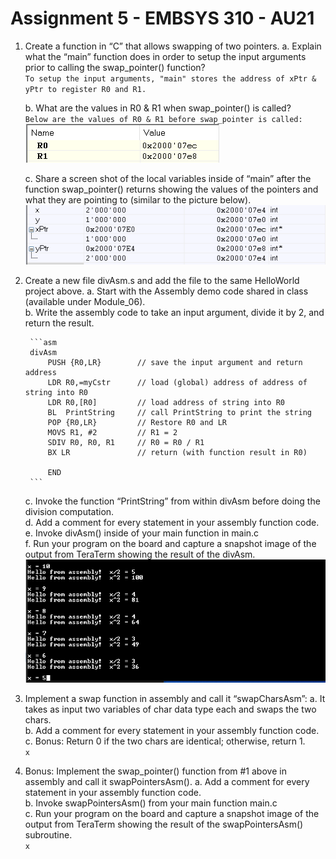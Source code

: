 # Assignment 5 - EMBSYS 310 - AU21

1. Create a function in “C” that allows swapping of two pointers.
    a. Explain what the “main” function does in order to setup the input
    arguments prior to calling the swap_pointer() function?  
     `To setup the input arguments, "main" stores the address of xPtr & yPtr to register R0 and R1.`

    b. What are the values in R0 & R1 when swap_pointer() is called?  
     `Below are the values of R0 & R1 before swap_pointer is called:`  
     ![instructions](r0_r1_before.png)

    c. Share a screen shot of the local variables inside of “main” after the
    function swap_pointer() returns showing the values of the pointers and
    what they are pointing to (similar to the picture below).  
     ![instructions](swap_pointer_after.png)

2. Create a new file divAsm.s and add the file to the same HelloWorld project above.
    a. Start with the Assembly demo code shared in class (available under Module_06).  
    b. Write the assembly code to take an input argument, divide it by 2, and return the result.

        ```asm
        divAsm
            PUSH {R0,LR}        // save the input argument and return address
            LDR R0,=myCstr      // load (global) address of address of string into R0
            LDR R0,[R0]         // load address of string into R0
            BL  PrintString     // call PrintString to print the string
            POP {R0,LR}         // Restore R0 and LR
            MOVS R1, #2         // R1 = 2
            SDIV R0, R0, R1     // R0 = R0 / R1
            BX LR               // return (with function result in R0)

            END
        ```

    c. Invoke the function “PrintString” from within divAsm before doing the division
    computation.  
    d. Add a comment for every statement in your assembly function code.  
    e. Invoke divAsm() inside of your main function in main.c  
    f. Run your program on the board and capture a snapshot image of the output from
    TeraTerm showing the result of the divAsm.  
     ![instructions](terraterm_div_by_2.png)

3.  Implement a swap function in assembly and call it “swapCharsAsm”:
    a. It takes as input two variables of char data type each and swaps the two chars.  
    b. Add a comment for every statement in your assembly function code.  
    c. Bonus: Return 0 if the two chars are identical; otherwise, return 1.  
     `x`

4.  Bonus: Implement the swap_pointer() function from #1 above in assembly and call it swapPointersAsm().
    a. Add a comment for every statement in your assembly function code.  
    b. Invoke swapPointersAsm() from your main function main.c  
    c. Run your program on the board and capture a snapshot image of the output from
    TeraTerm showing the result of the swapPointersAsm() subroutine.  
     `x`
